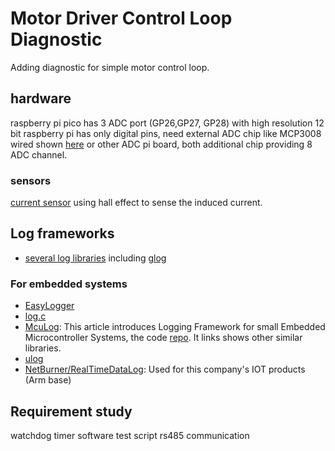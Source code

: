 # Motor Driver Control Loop Diagnostic
Adding diagnostic for simple motor control loop.

## hardware
raspberry pi pico has 3 ADC port (GP26,GP27, GP28) with high resolution 12 bit
raspberry pi has only digital pins, need external ADC chip like MCP3008 wired shown [here](https://pimylifeup.com/raspberry-pi-adc/) or other ADC pi board, both additional chip providing 8 ADC channel.
### sensors
[current sensor](https://aimdynamics.com/everything-about-current-sensors/) using hall effect to sense the induced current.

## Log frameworks
* [several log libraries](https://stackoverflow.com/questions/52357/what-is-the-point-of-clog) including [glog](https://github.com/google/glog)
### For embedded systems
* [EasyLogger](https://github.com/armink/EasyLogger)
* [log.c](https://github.com/rxi/log.c)
* [McuLog](https://mcuoneclipse.com/2020/06/01/mculog-logging-framework-for-small-embedded-microcontroller-systems/): This article introduces Logging Framework for small Embedded Microcontroller Systems, the code [repo](https://github.com/ErichStyger/McuOnEclipseLibrary). It links shows other similar libraries.
* [ulog](https://github.com/rdpoor/ulog) 
* [NetBurner/RealTimeDataLog](https://github.com/NetBurner/RealTimeDataLog): Used for this company's IOT products (Arm base)

## Requirement study
watchdog timer
software test script
rs485 communication

